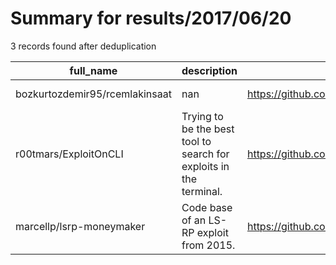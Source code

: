 
# Summary for results/2017/06/20
    
3 records found after deduplication

| full_name | description | html_url | matched_list | matched_count | pushed_at | size | stargazers_count | language | forks_count |
|--------------------------------|--------------------------------------------------------------------|---------------------------------------------------|----------------|-----------------|---------------------------|--------|--------------------|------------|---------------|
| bozkurtozdemir95/rcemlakinsaat | nan | https://github.com/bozkurtozdemir95/rcemlakinsaat | ['rce'] | 1 | 2017-06-20 17:26:39+00:00 | 4352 | 0 | HTML | 0 |
| r00tmars/ExploitOnCLI | Trying to be the best tool to search for exploits in the terminal. | https://github.com/r00tmars/ExploitOnCLI | ['exploit'] | 1 | 2017-06-20 00:17:06+00:00 | 4999 | 10 | PHP | 4 |
| marcellp/lsrp-moneymaker | Code base of an LS-RP exploit from 2015. | https://github.com/marcellp/lsrp-moneymaker | ['exploit'] | 1 | 2017-06-20 13:47:44+00:00 | 39 | 2 | AutoHotkey | 0 |
